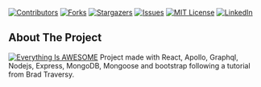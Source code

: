 <div id="top"></div>
<!--
*** Thanks for checking out the Hyperbeast-Stack. If you have a suggestion
*** that would make this better, please fork the repo and create a pull request
*** or simply open an issue with the tag "enhancement".
*** Don't forget to give the project a star!
*** Thanks again! Now go create something AMAZING! :D
-->



<!-- PROJECT SHIELDS -->
<!--
*** I'm using markdown "reference style" links for readability.
*** Reference links are enclosed in brackets [ ] instead of parentheses ( ).
*** See the bottom of this document for the declaration of the reference variables
*** for contributors-url, forks-url, etc. This is an optional, concise syntax you may use.
*** https://www.markdownguide.org/basic-syntax/#reference-style-links
-->
[![Contributors][contributors-shield]][contributors-url]
[![Forks][forks-shield]][forks-url]
[![Stargazers][stars-shield]][stars-url]
[![Issues][issues-shield]][issues-url]
[![MIT License][license-shield]][license-url]
[![LinkedIn][linkedin-shield]][linkedin-url]






<!-- ABOUT THE PROJECT -->
## About The Project
[![Everything Is AWESOME](https://yt-embed.live/embed?v=uyMVJivgTOQ)](https://www.youtube.com/watch?v=uyMVJivgTOQ "Everything Is AWESOME")
Project made with React, Apollo, Graphql, Nodejs, Express, MongoDB, Mongoose and bootstrap following a tutorial from Brad Traversy.



<!-- MARKDOWN LINKS & IMAGES -->
<!-- https://www.markdownguide.org/basic-syntax/#reference-style-links -->
[contributors-shield]: https://img.shields.io/github/contributors/wamaithanyamu/Hyperbeast-Stack.svg?style=for-the-badge
[contributors-url]: https://github.com/wamaithanyamu/Hyperbeast-Stack/graphs/contributors
[forks-shield]: https://img.shields.io/github/forks/wamaithanyamu/Hyperbeast-Stack.svg?style=for-the-badge
[forks-url]: https://github.com/wamaithanyamu/Hyperbeast-Stack/network/members
[stars-shield]: https://img.shields.io/github/stars/wamaithanyamu/Hyperbeast-Stack.svg?style=for-the-badge
[stars-url]: https://github.com/wamaithanyamu/Hyperbeast-Stack/stargazers
[issues-shield]: https://img.shields.io/github/issues/wamaithanyamu/Hyperbeast-Stack.svg?style=for-the-badge
[issues-url]: https://github.com/wamaithanyamu/Hyperbeast-Stack/issues
[license-shield]: https://img.shields.io/github/license/wamaithanyamu/Hyperbeast-Stack.svg?style=for-the-badge
[license-url]: https://github.com/wamaithanyamu/Hyperbeast-Stack/blob/master/LICENSE.txt
[linkedin-shield]: https://img.shields.io/badge/-LinkedIn-black.svg?style=for-the-badge&logo=linkedin&colorB=555
[linkedin-url]: https://linkedin.com/in/wamaithanyamu
[product-screenshot]: images/demo.mp4
